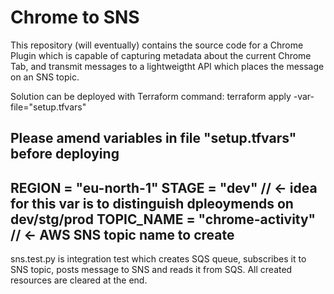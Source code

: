 # Chrome to SNS

This repository (will eventually) contains the source code for a Chrome Plugin which is capable of capturing metadata about the current Chrome Tab, and transmit messages to a lightweigtht API which places the message on an SNS topic.

Solution can be deployed with Terraform command:
terraform apply  -var-file="setup.tfvars"

Please amend variables in file "setup.tfvars" before deploying
------
REGION = "eu-north-1"
STAGE = "dev" // <- idea for this var is to distinguish dpleoymends on dev/stg/prod
TOPIC_NAME = "chrome-activity" // <- AWS SNS topic name to create
------

sns.test.py is integration test which creates SQS queue, subscribes it to SNS topic, posts message to SNS and reads it from SQS. All created resources are cleared at the end.